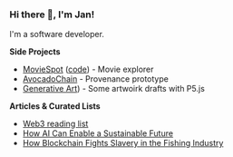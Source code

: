 ### Hi there 👋, I'm Jan!

I'm a software developer.

**Side Projects**
- [MovieSpot](https://moviespot.onrender.com/) ([code](https://github.com/janvanessen/moviespot)) - Movie explorer
- [AvocadoChain](https://moviespot.onrender.com/) - Provenance prototype
- [Generative Art](https://www.behance.net/janvanessen)) - Some artwoirk drafts with P5.js

**Articles & Curated Lists**
- [Web3 reading list](https://janvanessen.medium.com/web3-reading-list-405b03165aed)
- [How AI Can Enable a Sustainable Future](https://medium.com/innovator-stories/how-ai-can-enable-a-sustainable-future-58c4c9aacadd)
- [How Blockchain Fights Slavery in the Fishing Industry](https://janvanessen.medium.com/how-blockchain-fights-slavery-in-the-fishing-industry-6bc0a6d6939d)


<!--
**janvanessen/janvanessen** is a ✨ _special_ ✨ repository because its `README.md` (this file) appears on your GitHub profile.

Here are some ideas to get you started:

- 🔭 I’m currently working on ...
- 🌱 I’m currently learning ...
- 👯 I’m looking to collaborate on ...
- 🤔 I’m looking for help with ...
- 💬 Ask me about ...
- 📫 How to reach me: ...
- 😄 Pronouns: ...
- ⚡ Fun fact: ...
-->
